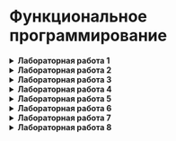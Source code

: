 # Функциональное программирование

<details>
<summary><b>Лабораторная работа 1</b></summary>

1. Представить следующие списки в виде списочных ячеек:

    * `'(open close halph)`
    * `'((TOOL) (call))`
    * `'((open1) (close2) (halph3))`
    * `'(((TOOL1) (call2)) ((sell)))`
    * `'((one) for all (and(me(for you))))`
    * `'((TOOL) (call)) ((sell)))`

2. Используя только функции CAR и CDR, написать выражения, возвращающие

    1. второй
    2. третий
    3. четвертый элементы заданного списка.
</details>

<details>
<summary><b>Лабораторная работа 2</b></summary>

1. Что будет в результате вычисления выражений?

    * `(CAADR ' ((blue cube) (red pyramid)))`
    * `(CDAR '((abc) (def) (ghi)))`
    * `(CADR ' ((abc) (def) (ghi)))`
    * `(CADDR ' ((abc) (def) (ghi)))`

2. Напишите результат вычисления выражений:

    * `(list 'Fred 'and 'Wilma)`
    * `(list 'Fred ' (and Wilma))`
    * `(cons Nil Nil)`
    * `(cons T Nil)`
    * `(cons Nil T)`
    * `(list Nil)`
    * `(cons ' (T) Nil)`
    * `(list ' (one two) ' (free temp))`
    * `(cons 'Fred '(and Wilma))`
    * `(cons 'Fred '(Wilma))`
    * `(list Nil Nil)`
    * `(list T Nil)`
    * `(list Nil T)`
    * `(cons T (list Nil))`
    * `(list '(T) Nil)`
    * `(cons '(one two) '(free temp))`

3. Написать функции

    * `(f arl ar2 ar3 ar4)`, возвращающую список: `((arl ar2) (ar3 ar4))`.
    * `(f arl ar2)`, возвращающую `((arl) (ar2))`.
    * `(f arl)`, возвращающую `(((arl)))`.

    Представить результаты в виде списочных ячеек.
</details>

<details>
<summary><b>Лабораторная работа 3</b></summary>

1. Составить диаграмму вычисления следующих выражений

    * `(equal 3 (abs - 3))`
    * `(equal (+ 1 2) 3)`
    * `(equal (* 4 7) 21)`
    * `(equal (* 2 3) (+ 7 2))`
    * `(equal (- 7 3) (* 3 2))`
    * `(equal (abs (- 2 4)) 3))`

2. Написать функцию, вычисляющую гипотенузу прямоугольного
    треугольника по заданным катетам и составить диаграмму её вычисления.

3. Написать функцию, вычисляющую объем параллелепипеда по 3-м его сторонам,
    и составить диаграмму ее вычисления.

4. Каковы результаты вычисления следующих выражений?

    * `(list 'a c)`
    * `(cons'a (b c))`
    * `(cons'a '(b c))`
    * `(caddy (1 2 3 4 5))`
    * `(cons'a'b'c)`
    * `(list 'a (b c))`
    * `(list a '(b c))`
    * `(list (+ 1 '(length '(1 2 3))))`

5. Написать функцию `longer_then` от двух списков-аргументов,
    которая возвращает `Т`, если первый аргумент имеет большую длину.

6. Каковы результаты вычисления следующих выражений?

    * `(cons 3 (list 5 6))`
    * `(list 3 'from 9 'lives (- 9 3))`
    * `(+ (length for 2 too)) (car '(21 22 23)))`
    * `(cdr ' (cons is short for ans))`
    * `(car (list one two))`
    * `(cons 3 '(list 5 6))`
    * `(car (list 'one 'two))`
</details>

<details>
<summary><b>Лабораторная работа 4</b></summary>

1. Дана функция `(defun mystery (x) (list (second x) (first x)))`.
Какие результаты вычисления следующих выражений?

    * `(mystery (one two))`
    * `(mystery (last one two))`
    * `(mystery free)`
    * `(mystery one 'two))`

2. Написать функцию, которая переводит температуру в системе Фаренгейта
температуру по Цельсию `(defum f-to-c (temp)...)`.

Формулы: `c = 5/9*(f-320)`; `f= 9/5*c+32.0`.
Как бы назывался роман Р.Брэдбери "+451 по Фаренгейту" в системе по Цельсию?

3. Что получится при вычисления каждого из выражений?

    * `(list 'cons t NIL)`
    * `(eval (eval (list 'cons t NIL)))`
    * `(apply #cons '(t NIL))`
    * `(list 'eval NIL)`
    * `(eval (list 'cons t NIL))`
    * `(eval NIL)`
    * `(eval (list 'eval NIL))`

4. Написать функцию, вычисляющую катет по заданной гипотенузе и другому
    катету прямоугольного треугольника, и составить диаграмму ее вычисления.

5. Написать функцию, вычисляющую площадь трапеции по ее основаниям и
    высоте, и составить диаграмму ее вычисления.
</details>

<details>
<summary><b>Лабораторная работа 5</b></summary>

1. Написать функцию, которая принимает целое число и возвращает первое четное число, не меньшее аргумента.
2. Написать функцию, которая принимает число и возвращает число того же знака, но с модулем на 1 больше модуля аргумента.
3. Написать функцию, которая принимает два числа и возвращает список из этих чисел, расположенный по возрастанию.
4. Написать функцию, которая принимает три числа и возвращает Т только тогда, когда первое число расположенно между вторым и третьим.
5. Каков результат вычисления следующих выражений?

    * `(and ’fee ’fie ’foe)`
    * `(or nil ’fie ’foe)`
    * `(and (equal ’abc ’abc) ’yes)`
    * `(or ’fee ’fie ’foe)`
    * `(and nil ’fie ’foe)`
    * `(or (equal ’abc ’abc) ’yes)`

6. Написать предикат, который принимает два числа-аргумента и возвращает Т, если первое число не меньше второго.
7. Какой из следующих двух вариантов предиката ошибочен и почему?

```lisp
(defun pred1 (x)
    (and (numberp x) (plusb x))
)

(defun pred2 (x)
    (and (plusp x) (numberp x))
)
```

8. Решить задачу 4, используя для ее решения конструкции IF, COND, AND/OR.
</details>

<details>
<summary><b>Лабораторная работа 6</b></summary>

Дано два списка: первый список название стран, второй – столиц.

* из двух списков создать список из двухэлементных списков
* из двух списков создать список из точечных пар

По полученным спискам по стране найти столицу и наоборот.
</details>

<details>
<summary><b>Лабораторная работа 7</b></summary>

1. Чем принципиально отличаются функции cons, lisp, append?
2. Каковы результаты вычисления следующих выражений?

    * `(reverse ())`
    * `(last ())`
    * `(reverse ’(a))`
    * `(last ’(a))`
    * `(reverse ’((a b c)))`
    * `(last ’((a b c)))`

3. Написать два варианта функции, которая возвращает последний элемент своего списка-аргумента.
4. Написать два варианта функции, которая возвращает свой список-аргумент без последнего элемента.
5. Написать простой вариант игры в кости, в котором бросаются две правильные кости. Если сумма выпавших очков равна 7 или 11 – выигрыш, если выпало (1, 1) или (6, 6) – игрок получает право снова бросить кости, во всех остальных случаях ход переходит ко второму игроку, но запоминается сумма выпавших очков. Если второй игрок не выигрывает абсолютно, то выигрывает тот игрок, у которого больше очков. Результат игры и значения выпавших костей выводить на экран с помощью функции print.
</details>

<details>
<summary><b>Лабораторная работа 8</b></summary>

1. Написать функцию, которая по своему списку-аргументу lst определяет является ли он полиндромом (то есть равны ли lst и (reverse lst)).
2. Напишите функцию swap-first-last, которая переставляет в списке-аргументе первый и последний элементы.
3. Напишите функцию swap-tow-elements, которая переставляет в списке-аргументе два указанных своими порядковыми номерами элемента в этом списке.
4. Напишите две функции, swap-to-left и swap-to-right, которые производят круговую перестановку в списке-аргументе влево и вправо, соотвественно (на k позиций).
5. Напишите функцию, которая умножает на заданное число-аргумент все числа из заданного списка-аргумента, когда

    * все элементы списка – числа,
    * элементы списка – любые объекты.

6. Напишите функцию, select-between, которая из списка-аргумента, содержащего только числа, выбирает только те, которые расположены между двумя указанными границами-аргументами и возращает их в виде списка (упорядоченного по возрастанию списка чисел).
</details>
